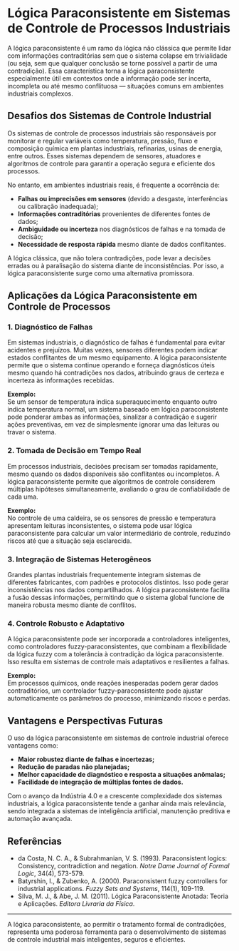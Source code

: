 # Lógica Paraconsistente em Sistemas de Controle de Processos Industriais

A lógica paraconsistente é um ramo da lógica não clássica que permite lidar com informações contraditórias sem que o sistema colapse em trivialidade (ou seja, sem que qualquer conclusão se torne possível a partir de uma contradição). Essa característica torna a lógica paraconsistente especialmente útil em contextos onde a informação pode ser incerta, incompleta ou até mesmo conflituosa — situações comuns em ambientes industriais complexos.

## Desafios dos Sistemas de Controle Industrial

Os sistemas de controle de processos industriais são responsáveis por monitorar e regular variáveis como temperatura, pressão, fluxo e composição química em plantas industriais, refinarias, usinas de energia, entre outros. Esses sistemas dependem de sensores, atuadores e algoritmos de controle para garantir a operação segura e eficiente dos processos.

No entanto, em ambientes industriais reais, é frequente a ocorrência de:

- **Falhas ou imprecisões em sensores** (devido a desgaste, interferências ou calibração inadequada);
- **Informações contraditórias** provenientes de diferentes fontes de dados;
- **Ambiguidade ou incerteza** nos diagnósticos de falhas e na tomada de decisão;
- **Necessidade de resposta rápida** mesmo diante de dados conflitantes.

A lógica clássica, que não tolera contradições, pode levar a decisões erradas ou à paralisação do sistema diante de inconsistências. Por isso, a lógica paraconsistente surge como uma alternativa promissora.

## Aplicações da Lógica Paraconsistente em Controle de Processos

### 1. Diagnóstico de Falhas

Em sistemas industriais, o diagnóstico de falhas é fundamental para evitar acidentes e prejuízos. Muitas vezes, sensores diferentes podem indicar estados conflitantes de um mesmo equipamento. A lógica paraconsistente permite que o sistema continue operando e forneça diagnósticos úteis mesmo quando há contradições nos dados, atribuindo graus de certeza e incerteza às informações recebidas.

**Exemplo:**  
Se um sensor de temperatura indica superaquecimento enquanto outro indica temperatura normal, um sistema baseado em lógica paraconsistente pode ponderar ambas as informações, sinalizar a contradição e sugerir ações preventivas, em vez de simplesmente ignorar uma das leituras ou travar o sistema.

### 2. Tomada de Decisão em Tempo Real

Em processos industriais, decisões precisam ser tomadas rapidamente, mesmo quando os dados disponíveis são conflitantes ou incompletos. A lógica paraconsistente permite que algoritmos de controle considerem múltiplas hipóteses simultaneamente, avaliando o grau de confiabilidade de cada uma.

**Exemplo:**  
No controle de uma caldeira, se os sensores de pressão e temperatura apresentam leituras inconsistentes, o sistema pode usar lógica paraconsistente para calcular um valor intermediário de controle, reduzindo riscos até que a situação seja esclarecida.

### 3. Integração de Sistemas Heterogêneos

Grandes plantas industriais frequentemente integram sistemas de diferentes fabricantes, com padrões e protocolos distintos. Isso pode gerar inconsistências nos dados compartilhados. A lógica paraconsistente facilita a fusão dessas informações, permitindo que o sistema global funcione de maneira robusta mesmo diante de conflitos.

### 4. Controle Robusto e Adaptativo

A lógica paraconsistente pode ser incorporada a controladores inteligentes, como controladores fuzzy-paraconsistentes, que combinam a flexibilidade da lógica fuzzy com a tolerância à contradição da lógica paraconsistente. Isso resulta em sistemas de controle mais adaptativos e resilientes a falhas.

**Exemplo:**  
Em processos químicos, onde reações inesperadas podem gerar dados contraditórios, um controlador fuzzy-paraconsistente pode ajustar automaticamente os parâmetros do processo, minimizando riscos e perdas.

## Vantagens e Perspectivas Futuras

O uso da lógica paraconsistente em sistemas de controle industrial oferece vantagens como:

- **Maior robustez diante de falhas e incertezas;**
- **Redução de paradas não planejadas;**
- **Melhor capacidade de diagnóstico e resposta a situações anômalas;**
- **Facilidade de integração de múltiplas fontes de dados.**

Com o avanço da Indústria 4.0 e a crescente complexidade dos sistemas industriais, a lógica paraconsistente tende a ganhar ainda mais relevância, sendo integrada a sistemas de inteligência artificial, manutenção preditiva e automação avançada.

## Referências

- da Costa, N. C. A., & Subrahmanian, V. S. (1993). Paraconsistent logics: Consistency, contradiction and negation. *Notre Dame Journal of Formal Logic*, 34(4), 573-579.
- Batyrshin, I., & Zubenko, A. (2000). Paraconsistent fuzzy controllers for industrial applications. *Fuzzy Sets and Systems*, 114(1), 109-119.
- Silva, M. J., & Abe, J. M. (2011). Lógica Paraconsistente Anotada: Teoria e Aplicações. *Editora Livraria da Física*.

---

A lógica paraconsistente, ao permitir o tratamento formal de contradições, representa uma poderosa ferramenta para o desenvolvimento de sistemas de controle industrial mais inteligentes, seguros e eficientes.